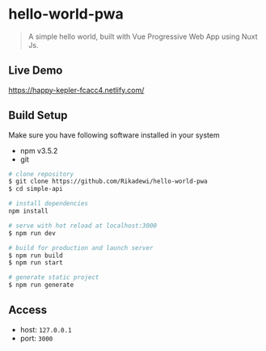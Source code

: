 # hello-world-pwa

> A simple hello world, built with Vue Progressive Web App using Nuxt Js.

## Live Demo
https://happy-kepler-fcacc4.netlify.com/

## Build Setup
Make sure you have following software installed in your system
* npm v3.5.2
* git

```bash
# clone repository
$ git clone https://github.com/Rikadewi/hello-world-pwa
$ cd simple-api

# install dependencies
npm install

# serve with hot reload at localhost:3000
$ npm run dev

# build for production and launch server
$ npm run build
$ npm run start

# generate static project
$ npm run generate
```

## Access
* host: `127.0.0.1`
* port: `3000`
